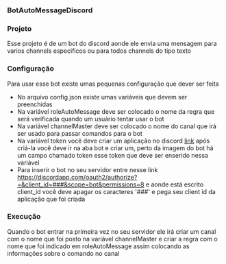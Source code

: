 ### BotAutoMessageDiscord

### Projeto
Esse projeto é de um bot do discord aonde ele envia uma mensagem para varios channels especifícos ou para todos channels do tipo texto

### Configuração 
Para usar esse bot existe umas pequenas configuração que dever ser feita 

- No arquivo config.json existe umas variáveis que devem ser preenchidas
- Na variável roleAutoMessage deve ser colocado o nome da regra que será verificada quando um usuário tentar usar o bot
- Na variável channelMaster deve ser colocado o nome do canal que irá ser usado para passar comandos para o bot
- Na variável token você deve criar um aplicação no discord [link](https://discord.com/developers/applications) após criá-la
você deve ir na aba bot e criar um, perto da imagem do bot há um campo chamado token esse token que deve ser enserido nessa  variável
- Para inserir o bot no seu servidor entre nesse link https://discordapp.com/oauth2/authorize?=&client_id=###&scope=bot&permissions=8 e 
aonde está escrito client_id você deve apagar os caracteres '###' e pega seu client id da aplicação que foi criada

### Execução 
Quando o bot entrar na primeira vez no seu servidor ele irá criar um canal com o nome que foi posto na variável channelMaster e criar a regra
com o nome que foi indicado em roleAutoMessage assim colocando as informações sobre o comando no canal
